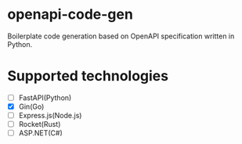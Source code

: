# openapi-code-gen
Boilerplate code generation based on OpenAPI specification written in Python.

# Supported technologies
- [ ] FastAPI(Python)
- [X] Gin(Go)
- [ ] Express.js(Node.js)
- [ ] Rocket(Rust)
- [ ] ASP.NET(C#)
